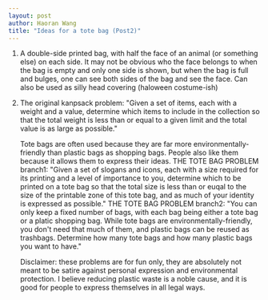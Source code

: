 ```yaml
---
layout: post
author: Haoran Wang
title: "Ideas for a tote bag (Post2)"
---
```


1. A double-side printed bag, with half the face of an animal (or something else) on each side. It may not be obvious who the face belongs to when the bag is empty and only one side is shown, but when the bag is full and bulges, one can see both sides of the bag and see the face. Can also be used as silly head covering (haloween costume-ish)

2. The original kanpsack problem: "Given a set of items, each with a weight and a value, determine which items to include in the collection so that the total weight is less than or equal to a given limit and the total value is as large as possible."

    Tote bags are often used because they are far more environmentally-friendly than plastic bags as shopping bags. People also like them because it allows them to express their ideas.
    THE TOTE BAG PROBLEM branch1: "Given a set of slogans and icons, each with a size required for its printing and a level of importance to you, determine which to be printed on a tote bag so that the total size is less than or euqal to the size of the printable zone of this tote bag, and as much of your identity is expressed as possible." 
    THE TOTE BAG PROBLEM branch2: "You can only keep a fixed number of bags, with each bag being either a tote bag or a platic shopping bag. While tote bags are environmentally-friendly, you don't need that much of them, and plastic bags can be reused as trashbags. Determine how many tote bags and how many plastic bags you want to have."




    Disclaimer: these problems are for fun only, they are absolutely not meant to be satire against personal expression and environmental protection. I believe reducing plastic waste is a noble cause, and it is good for people to express themselves in all legal ways.


